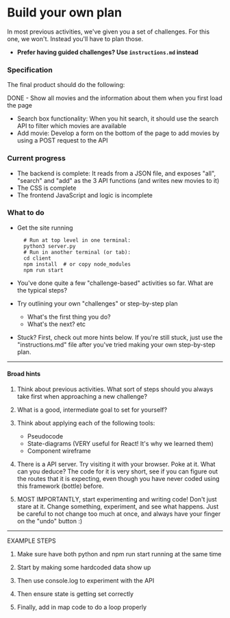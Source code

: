 # Build your own plan

In most previous activities, we've given you a set of challenges. For this one,
we won't. Instead you'll have to plan those.

- **Prefer having guided challenges? Use `instructions.md` instead**



### Specification

The final product should do the following:

DONE - Show all movies and the information about them when you first load the page
- Search box functionality: When you hit search, it should use the search API
  to filter which movies are available
- Add movie: Develop a form on the bottom of the page to add movies by using a
  POST request to the API



### Current progress

- The backend is complete: It reads from a JSON file, and exposes "all",
  "search" and "add" as the 3 API functions (and writes new movies to it)
- The CSS is complete
- The frontend JavaScript and logic is incomplete


### What to do

- Get the site running

        # Run at top level in one terminal:
        python3 server.py
        # Run in another terminal (or tab):
        cd client
        npm install  # or copy node_modules
        npm run start

- You've done quite a few "challenge-based" activities so far. What are the
  typical steps?
- Try outlining your own "challenges" or step-by-step plan
    - What's the first thing you do?
    - What's the next? etc

- Stuck? First, check out more hints below. If you're still stuck, just use the
  "instructions.md" file after you've tried making your own step-by-step plan.


--------------------------------


#### Broad hints

1. Think about previous activities. What sort of steps should you always take
first when approaching a new challenge?

2. What is a good, intermediate goal to set for yourself?

3. Think about applying each of the following tools:
    - Pseudocode
    - State-diagrams (VERY useful for React! It's why we learned them)
    - Component wireframe

4. There is a API server. Try visiting it with your browser. Poke at it. What
can you deduce? The code for it is very short, see if you can figure out the
routes that it is expecting, even though you have never coded using this
framework (bottle) before.

5. MOST IMPORTANTLY, start experimenting and writing code! Don't just stare at
it. Change something, experiment, and see what happens. Just be careful to not
change too much at once, and always have your finger on the "undo" button :)


----------

EXAMPLE STEPS

1. Make sure have both python and npm run start running at the same time

2. Start by making some hardcoded data show up

3. Then use console.log to experiment with the API

4. Then ensure state is getting set correctly

5. Finally, add in map code to do a loop properly


